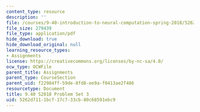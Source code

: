 ```yaml
---
content_type: resource
description: ''
file: /courses/9-40-introduction-to-neural-computation-spring-2018/5262d7111bcf17c733cb80c68591ebc9_MIT9_40S18_pset3.pdf
file_size: 279439
file_type: application/pdf
hide_download: true
hide_download_original: null
learning_resource_types:
- Assignments
license: https://creativecommons.org/licenses/by-nc-sa/4.0/
ocw_type: OCWFile
parent_title: Assignments
parent_type: CourseSection
parent_uid: f22984ff-59de-8fd8-ee9a-f0413ae2f486
resourcetype: Document
title: 9.40 S2018 Problem Set 3
uid: 5262d711-1bcf-17c7-33cb-80c68591ebc9
---
```

